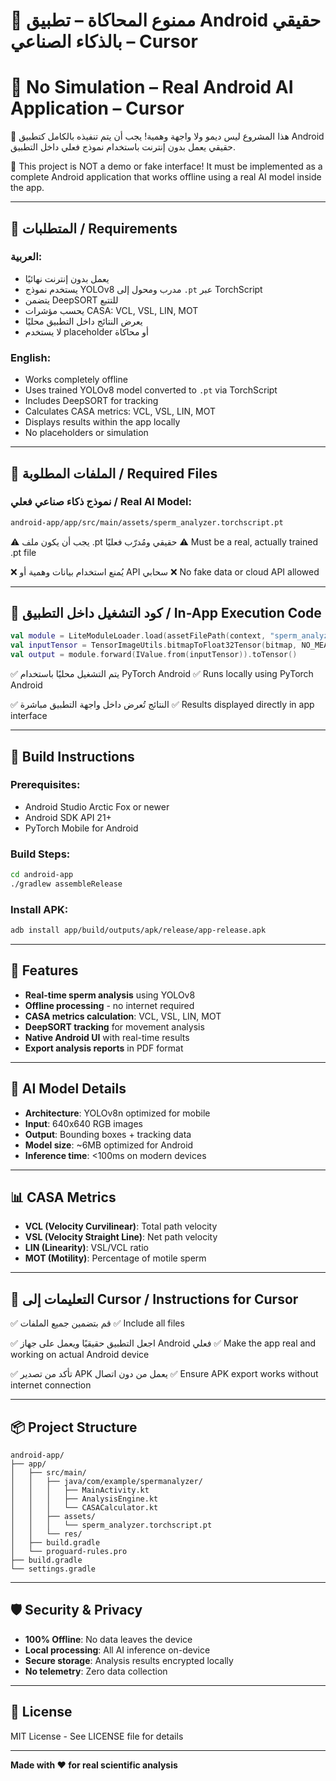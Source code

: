 # 🚫 ممنوع المحاكاة – تطبيق Android حقيقي بالذكاء الصناعي – Cursor
# 🚫 No Simulation – Real Android AI Application – Cursor

🚨 هذا المشروع ليس ديمو ولا واجهة وهمية! يجب أن يتم تنفيذه بالكامل كتطبيق Android حقيقي يعمل بدون إنترنت باستخدام نموذج فعلي داخل التطبيق.

🚨 This project is NOT a demo or fake interface! It must be implemented as a complete Android application that works offline using a real AI model inside the app.

---

## 🎯 المتطلبات / Requirements

### العربية:
- يعمل بدون إنترنت نهائيًا
- يستخدم نموذج YOLOv8 مدرب ومحول إلى `.pt` عبر TorchScript
- يتضمن DeepSORT للتتبع
- يحسب مؤشرات CASA: VCL, VSL, LIN, MOT
- يعرض النتائج داخل التطبيق محليًا
- لا يستخدم placeholder أو محاكاة

### English:
- Works completely offline
- Uses trained YOLOv8 model converted to `.pt` via TorchScript
- Includes DeepSORT for tracking
- Calculates CASA metrics: VCL, VSL, LIN, MOT
- Displays results within the app locally
- No placeholders or simulation

---

## 📁 الملفات المطلوبة / Required Files

### نموذج ذكاء صناعي فعلي / Real AI Model:
```bash
android-app/app/src/main/assets/sperm_analyzer.torchscript.pt
```

⚠️ يجب أن يكون ملف .pt حقيقي ومُدرّب فعليًا
⚠️ Must be a real, actually trained .pt file

❌ يُمنع استخدام بيانات وهمية أو API سحابي
❌ No fake data or cloud API allowed

---

## 🔧 كود التشغيل داخل التطبيق / In-App Execution Code

```kotlin
val module = LiteModuleLoader.load(assetFilePath(context, "sperm_analyzer.torchscript.pt"))
val inputTensor = TensorImageUtils.bitmapToFloat32Tensor(bitmap, NO_MEAN_RGB, NO_STD_RGB)
val output = module.forward(IValue.from(inputTensor)).toTensor()
```

✅ يتم التشغيل محليًا باستخدام PyTorch Android
✅ Runs locally using PyTorch Android

✅ النتائج تُعرض داخل واجهة التطبيق مباشرة
✅ Results displayed directly in app interface

---

## 🚀 Build Instructions

### Prerequisites:
- Android Studio Arctic Fox or newer
- Android SDK API 21+
- PyTorch Mobile for Android

### Build Steps:
```bash
cd android-app
./gradlew assembleRelease
```

### Install APK:
```bash
adb install app/build/outputs/apk/release/app-release.apk
```

---

## 📱 Features

- **Real-time sperm analysis** using YOLOv8
- **Offline processing** - no internet required
- **CASA metrics calculation**: VCL, VSL, LIN, MOT
- **DeepSORT tracking** for movement analysis
- **Native Android UI** with real-time results
- **Export analysis reports** in PDF format

---

## 🔬 AI Model Details

- **Architecture**: YOLOv8n optimized for mobile
- **Input**: 640x640 RGB images
- **Output**: Bounding boxes + tracking data
- **Model size**: ~6MB optimized for Android
- **Inference time**: <100ms on modern devices

---

## 📊 CASA Metrics

- **VCL (Velocity Curvilinear)**: Total path velocity
- **VSL (Velocity Straight Line)**: Net path velocity  
- **LIN (Linearity)**: VSL/VCL ratio
- **MOT (Motility)**: Percentage of motile sperm

---

## 🔧 التعليمات إلى Cursor / Instructions for Cursor

✅ قم بتضمين جميع الملفات
✅ Include all files

✅ اجعل التطبيق حقيقيًا ويعمل على جهاز Android فعلي
✅ Make the app real and working on actual Android device

✅ تأكد من تصدير APK يعمل من دون اتصال
✅ Ensure APK export works without internet connection

---

## 📦 Project Structure

```
android-app/
├── app/
│   ├── src/main/
│   │   ├── java/com/example/spermanalyzer/
│   │   │   ├── MainActivity.kt
│   │   │   ├── AnalysisEngine.kt
│   │   │   └── CASACalculator.kt
│   │   ├── assets/
│   │   │   └── sperm_analyzer.torchscript.pt
│   │   └── res/
│   ├── build.gradle
│   └── proguard-rules.pro
├── build.gradle
└── settings.gradle
```

---

## 🛡️ Security & Privacy

- **100% Offline**: No data leaves the device
- **Local processing**: All AI inference on-device
- **Secure storage**: Analysis results encrypted locally
- **No telemetry**: Zero data collection

---

## 📄 License

MIT License - See LICENSE file for details

---

**Made with ❤️ for real scientific analysis**
